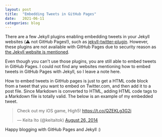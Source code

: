 ```yaml
---
layout: post
title:  "Embedding Tweets in GitHub Pages"
date:   2021-06-11
categories: blog
---
```


There are a few Jekyll plugins enabling embedding tweets in your Jekyll websites (⚠️ not GitHub Pages!), such as [jekyll-twitter-plugin][1]. However, these plugins are not available with GitHub Pages due to security reason as [the Jekyll website is mentioned][2].

Even though you can't use those plugins, you are still able to embed tweets in GitHub Pages. I could not find any websites mentioning how to embed tweets in GitHub Pages with Jekyll, so I leave a note here.

How to embed tweets in GitHub pages is just to get a HTML code block from a tweet that you want to embed on Twitter.com, and then add it to a post file. Since Markdown is converted to HTML, adding HTML code tags to a Markdown file is totally valid. The below is an example of my embedded tweet.

<blockquote class="twitter-tweet" data-lang="en"><p lang="en" dir="ltr">Check out my iOS game, High5! <a href="https://t.co/QZEKLg3G2i">https://t.co/QZEKLg3G2i</a></p>&mdash; Keita Ito (@keitaitok) <a href="https://twitter.com/keitaitok/status/504110217940836353">August 26, 2014</a></blockquote> <script async src="//platform.twitter.com/widgets.js" charset="utf-8"></script>

Happy blogging with GitHub Pages and Jekyll :)

[1]: https://github.com/rob-murray/jekyll-twitter-plugin
[2]: http://jekyllrb.com/docs/plugins/
